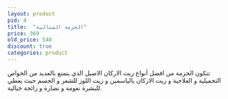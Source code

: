 ```yaml
---
layout: product
pid: 4
title:  "الحزمة المثالية"
price: 369
old_price: 540
discount: true
categories: product
---
```


تتكون الحزمة من افضل أنواع زيت الاركان الاصيل الذي يتمتع بالعديد من الخواص التجميلية و العلاجية و زيت الاركان بالياسمين و زيت اللوز للشعر و الجسم حيث يعطي للبشرة نعومة و نضارة و رائحة خيالية.